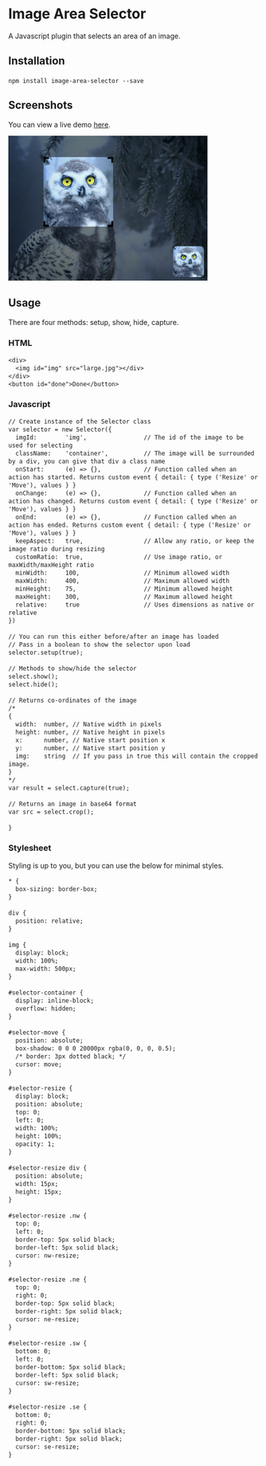 # Image Area Selector
A Javascript plugin that selects an area of an image.

## Installation
``npm install image-area-selector --save``

## Screenshots
You can view a live demo [here](https://www.iamrobert.co.uk/projects/image-area-selector).

<img src="https://github.com/robholden/ImageAreaSelector/raw/master/example.PNG" width="400">

## Usage
There are four methods: setup, show, hide, capture.

### HTML
~~~~
<div>
  <img id="img" src="large.jpg"></div>
</div>
<button id="done">Done</button>
~~~~

### Javascript
~~~
// Create instance of the Selector class
var selector = new Selector({
  imgId:        'img',                // The id of the image to be used for selecting
  className:    'container',          // The image will be surrounded by a div, you can give that div a class name
  onStart:      (e) => {},            // Function called when an action has started. Returns custom event { detail: { type ('Resize' or 'Move'), values } }
  onChange:     (e) => {},            // Function called when an action has changed. Returns custom event { detail: { type ('Resize' or 'Move'), values } }
  onEnd:        (e) => {},            // Function called when an action has ended. Returns custom event { detail: { type ('Resize' or 'Move'), values } }
  keepAspect:   true,                 // Allow any ratio, or keep the image ratio during resizing
  customRatio:  true,                 // Use image ratio, or maxWidth/maxHeight ratio
  minWidth:     100,                  // Minimum allowed width
  maxWidth:     400,                  // Maximum allowed width
  minHeight:    75,                   // Minimum allowed height
  maxHeight:    300,                  // Maximum allowed height
  relative:     true                  // Uses dimensions as native or relative
})

// You can run this either before/after an image has loaded
// Pass in a boolean to show the selector upon load
selector.setup(true);

// Methods to show/hide the selector
select.show();
select.hide();

// Returns co-ordinates of the image
/* 
{
  width:  number, // Native width in pixels
  height: number, // Native height in pixels
  x:      number, // Native start position x
  y:      number, // Native start position y
  img:    string  // If you pass in true this will contain the cropped image.
}
*/
var result = select.capture(true);

// Returns an image in base64 format
var src = select.crop();

}
~~~~

### Stylesheet
Styling is up to you, but you can use the below for minimal styles.
~~~
* {
  box-sizing: border-box;
}

div {
  position: relative;
}

img {
  display: block;
  width: 100%;
  max-width: 500px;
}

#selector-container {
  display: inline-block;
  overflow: hidden;
}

#selector-move {
  position: absolute;
  box-shadow: 0 0 0 20000px rgba(0, 0, 0, 0.5);
  /* border: 3px dotted black; */
  cursor: move;
}

#selector-resize {
  display: block;
  position: absolute;
  top: 0;
  left: 0;
  width: 100%;
  height: 100%;
  opacity: 1;
}

#selector-resize div {
  position: absolute;
  width: 15px;
  height: 15px;
}

#selector-resize .nw {
  top: 0;
  left: 0;
  border-top: 5px solid black;
  border-left: 5px solid black;
  cursor: nw-resize;
}

#selector-resize .ne {
  top: 0;
  right: 0;
  border-top: 5px solid black;
  border-right: 5px solid black;
  cursor: ne-resize;
}

#selector-resize .sw {
  bottom: 0;
  left: 0;
  border-bottom: 5px solid black;
  border-left: 5px solid black;
  cursor: sw-resize;
}

#selector-resize .se {
  bottom: 0;
  right: 0;
  border-bottom: 5px solid black;
  border-right: 5px solid black;
  cursor: se-resize;
}
~~~
